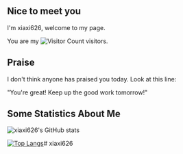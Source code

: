 ## Nice to meet you

I'm xiaxi626, welcome to my page.

You are my ![Visitor Count](https://profile-counter.glitch.me/all-smile/count.svg) visitors.

## Praise

I don't think anyone has praised you today. Look at this line: 

"You're great! Keep up the good work tomorrow!"

## Some Statistics About Me

![xiaxi626's GitHub stats](https://github-readme-stats.vercel.app/api?username=xiaxi626)

[![Top Langs](https://github-readme-stats.vercel.app/api/top-langs/?username=xiaxi626&layout=compact)](https://github.com/Christmas/github-readme-stats)# xiaxi626

